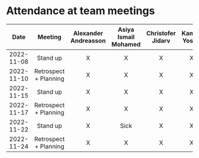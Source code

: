 # Attendance at team meetings

| Date | Meeting |   Alexander Andreasson	|   Asiya Ismail Mohamed	|   Christofer Jidarv	|   Kamila Yosofi	|   Mohammad Zandkarimi	|  Simon Arvidsson	|
|:-:	|:-----:|:-----:|:-----:|:-----:|:-----:|:-----:|:-----:|
|   2022-11-08 | Stand up	|   X	|   X	|   X	|   X	|   X	|   X	|
|   2022-11-10 | Retrospect + Planning	|   X	|   X	|   X	|   X	|   X	|   X	|
|   2022-11-15 | Stand up	|   X	|   X	|   X	|   X	|   X	|   X	|
|   2022-11-17 | Retrospect + Planning	|   X	|   X	|   X	|   X	|   X	|   X	|
|   2022-11-22 | Stand up	|   X	|   Sick	|   X	|   X	|   X	|   X	|
|   2022-11-24 | Retrospect + Planning	|   X	|   X	|   X	|   X	|   Sick   |   X	|

